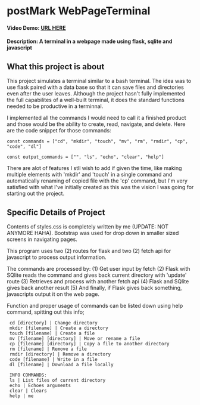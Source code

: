 # postMark WebPageTerminal
#### Video Demo: [URL HERE](https://youtu.be/95tFD5UlWUw)
#### Description: A terminal in a webpage made using flask, sqlite and javascript

## What this project is about

This project simulates a terminal similar to a bash terminal. The idea was to use flask paired with a data base so that it can save files and directories even after the user leaves. Although the project hasn't fully implemented the full capabilites of a well-built terminal, it does the standard functions needed to be productive in a terminnal.

I implemented all the commands I would need to call it a finished product and those would be the ability to create, read, navigate, and delete. Here are the code snippet for those commands:

```const commands = ["cd", "mkdir", "touch", "mv", "rm", "rmdir", "cp", "code", "dl"]```

```const output_commands = ["", "ls", "echo", "clear", "help"]```

There are alot of features I stll wish to add if given the time, like making multiple elements with 'mkdir' and 'touch'  in a single command and automatically renaming of copied file with the 'cp' command, but I'm very satisfied with what I've initially created as this was the vision I was going for starting out the project.

## Specific Details of Project

Contents of styles.css is completely written by me (UPDATE: NOT ANYMORE HAHA). Bootstrap was used for drop down in smaller sized screens in navigating pages.

This program uses two (2) routes for flask and two (2) fetch api for javascript to process output information.

The commands are processed by: (1) Get user input by fetch
(2) Flask with SQlite reads the command and gives back current directory with 'update' route (3) Retrieves and process with another fetch api (4) Flask and SQlite gives back another result (5) And finally, if Flask gives back something, javascripts output it on the web page.

Function and proper usage of commands can be listed down using help command, spitting out this info;

```
 cd [directory] | Change directory
 mkdir [filename] | Create a directory
 touch [filename] | Create a file
 mv [filename] [directory] | Move or rename a file
 cp [filename] [directory] | Copy a file to another directory
 rm [filename] | Remove a file
 rmdir [directory] | Remove a directory
 code [filename] | Write in a file
 dl [filename] | Download a file locally

 INFO COMMANDS:
 ls | List files of current directory
 echo | Echoes arguments
 clear | Clears
 help | me
```
